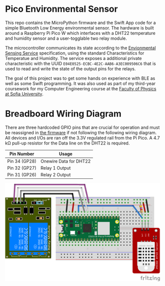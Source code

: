 
Pico Environmental Sensor
=========================

This repo contains the MicroPython firmware and the Swift App code for a simple Bluetooth Low Energy environmental sensor. The hardware is built around a Raspberry Pi Pico W which interfaces with a DHT22 temperature and humidity sensor and a user-togglable two relay module.

The microcontroller communicates its state according to the [Envionmental Sensing Service](https://www.bluetooth.com/specifications/specs/environmental-sensing-service-1-0/) specification, using the standard Characteristics for Temperatue and Humidity. The service exposes a additional private characteristic with the UUID `E04E0525-ECBC-4E2C-AAB6-A3EC009506C6` that is used to read and write the state of the output pins for the relays.

The goal of this project was to get some hands on experience with BLE as well as some Swift programming. It was also used as part of my third-year coursework for my Computer Engineering course at the [Faculty of Physics at Sofia University](https://www.phys.uni-sofia.bg).


Breadboard Wiring Diagram
=========================

There are three hardcoded GPIO pins that are crucial for operation and must be reassigned in [the firmware](SensorFirmware/main.py) if not following the following wiring diagram. All devices and I/Os are ran off the 3.3V regulated rail from the Pi Pico. A 4.7 kΩ pull-up resistor for the Data line on the DHT22 is required.

| Pin Number    | Usage                  |
|---------------|------------------------|
| Pin 34 (GP28) | Onewire Data for DHT22 |
| Pin 32 (GP27) | Relay 1 Output         |
| Pin 31 (GP26) | Relay 2 Output         |

![Wiring Diagram](/doc/wiring.png)